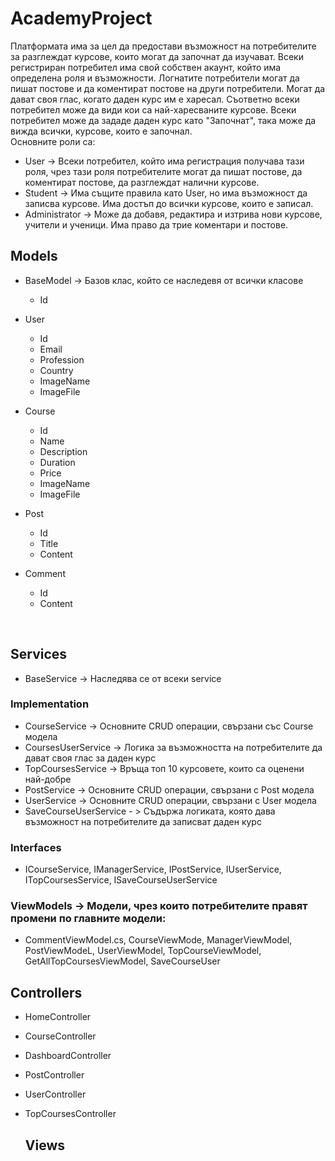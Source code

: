 # AcademyProject

Платформата има за цел да предостави възможност на потребителите за разглеждат курсове, които могат да започнат да изучават. Всеки регистриран потребител има свой собствен акаунт, който има определена роля и възможности. Логнатите потребители могат да пишат постове и да коментират постове на други потребители. Могат да дават своя глас, когато даден курс им е харесал. Съответно всеки потребител може да види кои са най-харесваните курсове. Всеки потребител може да зададе даден курс като "Започнат", така може да вижда всички, курсове, които е започнал. <br />
Основните роли са: <br />

 * User -> Всеки потребител, който има регистрация получава тази роля, чрез тази роля потребителите могат да пишат постове, да коментират постове, да разглеждат налични курсове.
 * Student -> Има същите правила като User, но има възможност да записва курсове. Има достъп до всички курсове, които е записал. 
 * Administrator -> Може да добавя, редактира и изтрива нови курсове, учители и ученици. Има право да трие коментари и постове.

  ## Models <br />
  * BaseModel -> Базов клас, който се наследевя от всички класове
     - Id <br />
     
  * User <br />
     - Id
     - Email 
     - Profession 
     - Country 
     - ImageName 
     - ImageFile 
     
  * Course <br />
     - Id
     - Name
     - Description 
     - Duration
     - Price
     - ImageName
     - ImageFile
     
  * Post <br />
     - Id
     - Title
     - Content
     
  * Comment <br />
     - Id
     - Content
  <br />
   
  ## Services
 *  BaseService -> Наследява се от всеки service
  ### Implementation 
 *  CourseService -> Основните CRUD операции, свързани със Course модела
 *  CoursesUserService -> Логика за възможността на потребителите да дават своя глас за даден курс
 *  TopCoursesService -> Връща топ 10 курсовете, които са оценени най-добре
 *  PostService -> Основните CRUD операции, свързани с Post модела
 *  UserService -> Основните CRUD операции, свързани с User модела
 *  SaveCourseUserService - > Съдържа логиката, която дава възможност на потребителите да записват даден курс
  
  ### Interfaces
 *  ICourseService, IManagerService, IPostService, 
    IUserService, ITopCoursesService, ISaveCourseUserService
 
  ### ViewModels -> Модели, чрез които потребителите правят промени по главните модели:
 * CommentViewModel.cs, CourseViewMode, ManagerViewModel, PostViewModeL, UserViewModel, TopCourseViewModel, GetAllTopCoursesViewModel, SaveCourseUser

  ## Controllers <br />
 * HomeController
 * CourseController
 * DashboardController
 * PostController
 * UserController
 * TopCoursesController

   ## Views<br />
